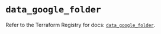 # `data_google_folder`

Refer to the Terraform Registry for docs: [`data_google_folder`](https://registry.terraform.io/providers/hashicorp/google/6.25.0/docs/data-sources/folder).
